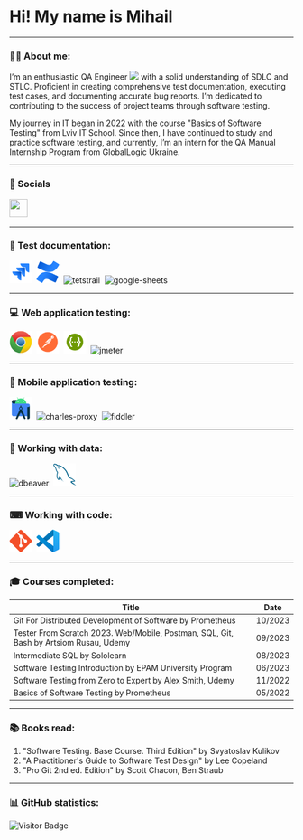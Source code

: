 # Hi! My name is Mihail

---

### :man_technologist: About me:

I’m an enthusiastic QA Engineer <img src="https://media.giphy.com/media/WUlplcMpOCEmTGBtBW/giphy.gif" width="30px"> with a solid understanding of SDLC and STLC. Proficient in creating comprehensive test documentation, executing test cases, and documenting accurate bug reports. I’m dedicated to contributing to the success of project teams through software testing.

My journey in IT began in 2022 with the course "Basics of Software Testing" from Lviv IT School. Since then, I have continued to study and practice software testing, and currently, I’m an intern for the QA Manual Internship Program from GlobalLogic Ukraine.

---

### 🤝 Socials
             	 
<p align="left"> <a href="https://www.linkedin.com/in/mihailmedvedevqa" target="_blank" rel="noreferrer"> <picture> <source media="(prefers-color-scheme: dark)" srcset="https://raw.githubusercontent.com/danielcranney/readme-generator/main/public/icons/socials/linkedin-dark.svg" /> <source media="(prefers-color-scheme: light)" srcset="https://raw.githubusercontent.com/danielcranney/readme-generator/main/public/icons/socials/linkedin.svg" /> <img src="https://raw.githubusercontent.com/danielcranney/readme-generator/main/public/icons/socials/linkedin.svg" width="32" height="32" /> </picture> </a></p>
 
---             	 

### 📒 Test documentation:

<div>
  <img src="https://github.com/devicons/devicon/blob/master/icons/jira/jira-original.svg" title="jira" alt="jira" width="40" height="40"/>&nbsp;
  <img src="https://github.com/devicons/devicon/blob/master/icons/confluence/confluence-original.svg" title="confluence" alt="confluence" width="40" height="40"/>&nbsp;
  <img src="https://codahosted.io/packs/21236/unversioned/assets/LOGO/ba1091c59bab89cd2fd0f289622731fe16113d7b00905abe64759c313a4b73b76c1b0426076ed76cb74752234c734131df46992d5b8b48fc13e264240e4f7119f736cfeb64df36ded54b5cbf6198b9cadedf18dd0cac5c7dbcd16e6336c29363cd1292ba" title="testrail" alt="tetstrail" width="40" height="40"/>&nbsp
  <img src="https://upload.wikimedia.org/wikipedia/commons/3/30/Google_Sheets_logo_%282014-2020%29.svg" title="google-sheets" alt="google-sheets" width="40" height="40"/>&nbsp;
</div>

---

### 💻 Web application testing:

<div>
  <img src="https://github.com/devicons/devicon/blob/master/icons/chrome/chrome-original.svg" title="chromedevtools" alt="chromedevtools" width="40" height="40"/>&nbsp;
  <img src="https://github.com/vscode-icons/vscode-icons/blob/master/icons/file_type_postman.svg" title="postman" alt="postman" width="40" height="40"/>&nbsp;
  <img src="https://github.com/vscode-icons/vscode-icons/blob/master/icons/file_type_swagger.svg" title="swagger" alt="swagger" width="40" height="40"/>&nbsp;
  <img src="https://jmeter.apache.org/images/jmeter_square.svg" title="jmeter" alt="jmeter" width="40" height="40"/>&nbsp;
</div>

---

### 📱 Mobile application testing:

<div>
  <img src="https://github.com/devicons/devicon/blob/master/icons/androidstudio/androidstudio-original.svg" title="android-studio" alt="android-studio" width="40" height="40"/>&nbsp;
  <img src="https://cdn.icon-icons.com/icons2/3053/PNG/512/charles_proxy_macos_bigsur_icon_190302.png" title="charles-proxy" alt="charles-proxy" width="40" height="40"/>&nbsp;
  <img src="https://www.megaleechers.com/storage/Fiddler-Everywhere-Icon.png" title="fiddler" alt="fiddler" width="40" height="40"/>&nbsp;
</div>

---

### 💾 Working with data:

<div>
  <img src="https://upload.wikimedia.org/wikipedia/commons/b/b5/DBeaver_logo.svg" title="dbeaver" alt="dbeaver" width="40" height="40"/>&nbsp;
  <img src="https://github.com/devicons/devicon/blob/master/icons/mysql/mysql-original.svg" title="mysql" alt="mysql" width="40" height="40"/>&nbsp;
<div>

---

### ⌨ Working with code:

<div>
  <img src="https://github.com/devicons/devicon/blob/master/icons/git/git-original.svg" title="git" alt="git" width="40" height="40"/>&nbsp;
  <img src="https://github.com/devicons/devicon/blob/master/icons/vscode/vscode-original.svg" title="vscode" alt="vscode" width="40" height="40"/>&nbsp;
<div>

---

### 🎓 Courses completed:

|Title                                                                                                               	   |  Date   |
| -----------------------------------------------------------------------------------------------------------------------| :-----: |
| Git For Distributed Development of Software by Prometheus     	                                                       | 10/2023 |
| Tester From Scratch 2023. Web/Mobile, Postman, SQL, Git, Bash by Artsiom Rusau, Udemy                              	   | 09/2023 |
| Intermediate SQL by Sololearn                                                                                      	   | 08/2023 |                                                                              	  
| Software Testing Introduction by EPAM University Program                                                           	   | 06/2023 |
| Software Testing from Zero to Expert by Alex Smith, Udemy                                                          	   | 11/2022 |
| Basics of Software Testing by Prometheus                                                                          	   | 05/2022 |

---

### 📚 Books read:
1. "Software Testing. Base Course. Third Edition" by Svyatoslav Kulikov
2. "A Practitioner's Guide to Software Test Design" by Lee Copeland
3. "Pro Git 2nd ed. Edition" by Scott Chacon, Ben Straub

---

### 📊 GitHub statistics:

![Visitor Badge](https://visitor-badge.laobi.icu/badge?page_id=mihailmedvedevqa)
